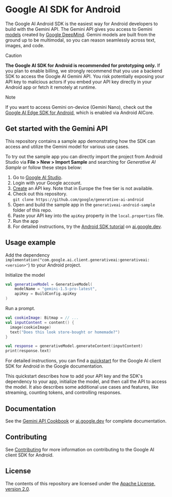# Google AI SDK for Android

The Google AI Android SDK is the easiest way for Android developers to build with the Gemini API. The Gemini API gives you access to Gemini [models](https://ai.google.dev/models/gemini) created by [Google DeepMind](https://deepmind.google/technologies/gemini/#introduction). Gemini models are built from the ground up to be multimodal, so you can reason seamlessly across text, images, and code.

> [!CAUTION]
> **The Google AI SDK for Android is recommended for prototyping only.** If you plan to enable billing, we strongly recommend that you use a backend SDK to access the Google AI Gemini API. You risk
> potentially exposing your API key to malicious actors if you embed your API key directly in your Android app or fetch it remotely at runtime.

> [!NOTE]
> If you want to access Gemini on-device (Gemini Nano), check out the [Google AI Edge SDK for Android](https://ai.google.dev/tutorials/android_aicore), which is enabled via Android AICore.

## Get started with the Gemini API

This repository contains a sample app demonstrating how the SDK can access and utilize the Gemini model for various use cases.

To try out the sample app you can directly import the project from Android Studio
via **File > New > Import Sample** and searching for *Generative AI Sample* or follow these steps below:

1. Go to [Google AI Studio](https://aistudio.google.com/).
2. Login with your Google account.
3. [Create](https://aistudio.google.com/app/apikey) an API key. Note that in Europe the free tier is not available.
4. Check out this repository.\
`git clone https://github.com/google/generative-ai-android`
5. Open and build the sample app in the `generativeai-android-sample` folder of this repo.
6. Paste your API key into the `apiKey` property in the `local.properties` file.
7. Run the app
5. For detailed instructions, try the
[Android SDK tutorial](https://ai.google.dev/tutorials/android_quickstart) on [ai.google.dev](https://ai.google.dev).

## Usage example

Add the dependency `implementation("com.google.ai.client.generativeai:generativeai:<version>"`) to your Android project.

Initialize the model

```kotlin
val generativeModel = GenerativeModel(
    modelName = "gemini-1.5-pro-latest",
    apiKey = BuildConfig.apiKey
)
```

Run a prompt.

```kotlin
val cookieImage: Bitmap = // ...
val inputContent = content() {
  image(cookieImage)
  text("Does this look store-bought or homemade?")
}

val response = generativeModel.generateContent(inputContent)
print(response.text)
```

For detailed instructions, you can find a [quickstart](https://ai.google.dev/tutorials/android_quickstart) for the Google AI client SDK for Android in the Google documentation.

This quickstart describes how to add your API key and the SDK's dependency to your app, initialize the model, and then call the API to access the model. It also describes some additional use cases and features, like streaming, counting tokens, and controlling responses.

## Documentation

See the [Gemini API Cookbook](https://github.com/google-gemini/gemini-api-cookbook/) or [ai.google.dev](https://ai.google.dev) for complete documentation.

## Contributing

See [Contributing](https://github.com/google/generative-ai-android/blob/main/CONTRIBUTING.md) for more information on contributing to the Google AI client SDK for Android.

## License

The contents of this repository are licensed under the
[Apache License, version 2.0](http://www.apache.org/licenses/LICENSE-2.0).
